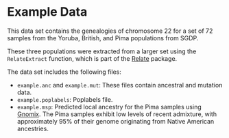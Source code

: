 # Example Data

This data set contains the genealogies of chromosome 22 for a set of 72 samples
from the Yoruba, British, and Pima populations from SGDP.

These three populations were extracted from a larger set using the
`RelateExtract` function, which is part of the
[Relate](https://myersgroup.github.io/relate/modules.html#Extract) package.

The data set includes the following files:

- `example.anc` and `example.mut`: These files contain ancestral and mutation
  data.
- `example.poplabels`: Poplabels file.
- `example.msp`: Predicted local ancestry for the Pima samples using
  [Gnomix](https://github.com/AI-sandbox/gnomix). The Pima samples exhibit low
  levels of recent admixture, with approximately 95% of their genome
  originating from Native American ancestries.

